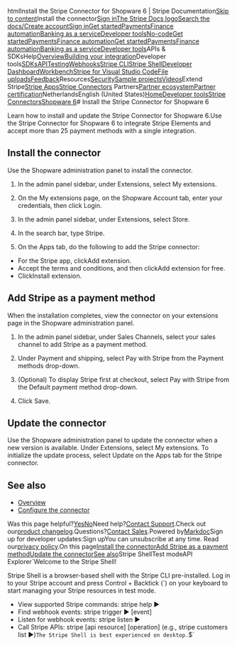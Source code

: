 htmlInstall the Stripe Connector for Shopware 6 | Stripe Documentation[Skip to content](#main-content)Install the connector[Sign in](https://dashboard.stripe.com/login?redirect=https%3A%2F%2Fdocs.stripe.com%2Fconnectors%2Fshopware6%2Finstallation)[The Stripe Docs logo](/)[Search the docs/](#)[Create account](https://dashboard.stripe.com/register)[Sign in](https://dashboard.stripe.com/login?redirect=https%3A%2F%2Fdocs.stripe.com%2Fconnectors%2Fshopware6%2Finstallation)[Get started](/get-started)[Payments](/payments)[Finance automation](/finance-automation)[Banking as a service](/financial-services)[Developer tools](/development)[No-code](/no-code)[Get started](/get-started)[Payments](/payments)[Finance automation](/finance-automation)[](#)[Get started](/get-started)[Payments](/payments)[Finance automation](/finance-automation)[Banking as a service](/financial-services)[Developer tools](/development)[](#)APIs & SDKsHelp[Overview](/docs/development)[Building your integration](#)Developer tools[SDKs](#)[API](#)[Testing](#)[Webhooks](#)[Stripe CLI](#)[Stripe Shell](#)[Developer Dashboard](#)[Workbench](#)[Stripe for Visual Studio Code](/docs/stripe-vscode)[File uploads](/docs/file-upload)[Feedback](/docs/dev-tools-csat)Resources[Security](#)[Sample projects](#)[Videos](#)Extend Stripe[Stripe Apps](#)[Stripe Connectors](#)
Partners[Partner ecosystem](/docs/partners)[Partner certification](/docs/partners/training-and-certification)NetherlandsEnglish (United States)[](#)[](#)[Home](/docs)[Developer tools](/docs/development)[Stripe Connectors](/docs/connectors)[Shopware 6](/docs/connectors/shopware6)# Install the Stripe Connector for Shopware 6

Learn how to install and update the Stripe Connector for Shopware 6.Use the Stripe Connector for Shopware 6 to integrate Stripe Elements and accept more than 25 payment methods with a single integration.

## Install the connector

Use the Shopware administration panel to install the connector.

1. In the admin panel sidebar, under Extensions, select My extensions.


2. On the My extensions page, on the Shopware Account tab, enter your credentials, then click Login.


3. In the admin panel sidebar, under Extensions, select Store.


4. In the search bar, type Stripe.


5. On the Apps tab, do the following to add the Stripe connector:

  - For the Stripe app, clickAdd extension.
  - Accept the terms and conditions, and then clickAdd extension for free.
  - ClickInstall extension.



## Add Stripe as a payment method

When the installation completes, view the connector on your extensions page in the Shopware administration panel.

1. In the admin panel sidebar, under Sales Channels, select your sales channel to add Stripe as a payment method.


2. Under Payment and shipping, select Pay with Stripe from the Payment methods drop-down.


3. (Optional) To display Stripe first at checkout, select Pay with Stripe from the Default payment method drop-down.


4. Click Save.



## Update the connector

Use the Shopware administration panel to update the connector when a new version is available. Under Extensions, select My extensions. To initialize the update process, select Update on the Apps tab for the Stripe connector.

## See also

- [Overview](/connectors/shopware6)
- [Configure the connector](/connectors/shopware6/configuration)

Was this page helpful?[Yes](#)[No](#)Need help?[Contact Support](https://support.stripe.com/).Check out our[product changelog](https://stripe.com/blog/changelog).Questions?[Contact Sales](https://stripe.com/contact/sales).Powered by[Markdoc](https://markdoc.dev)Sign up for developer updates:Sign upYou can unsubscribe at any time. Read our[privacy policy](https://stripe.com/privacy).On this page[Install the connector](#install-the-connector)[Add Stripe as a payment method](#add-stripe-as-a-payment-method)[Update the connector](#update-connector)[See also](#see-also)Stripe ShellTest modeAPI Explorer[](https://stripe.com/docs/stripe-cli#install)`Welcome to the Stripe Shell!

Stripe Shell is a browser-based shell with the Stripe CLI pre-installed. Log in to your
Stripe account and press Control + Backtick (`) on your keyboard to start managing your Stripe
resources in test mode.

- View supported Stripe commands: stripe help ▶️
- Find webhook events: stripe trigger ▶️ [event]
- Listen for webhook events: stripe listen ▶
- Call Stripe APIs: stripe [api resource] [operation] (e.g., stripe customers list ▶️)`The Stripe Shell is best experienced on desktop.`$`